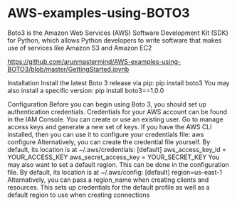 # AWS-examples-using-BOTO3
Boto3 is the Amazon Web Services (AWS) Software Development Kit (SDK) for Python, which allows Python developers to write software that makes use of services like Amazon S3 and Amazon EC2


https://github.com/arunmastermind/AWS-examples-using-BOTO3/blob/master/GettingStarted.ipynb

Installation
  Install the latest Boto 3 release via pip:
    pip install boto3
  You may also install a specific version:
    pip install boto3==1.0.0

Configuration
  Before you can begin using Boto 3, you should set up authentication credentials. Credentials for your AWS account can be found in the IAM Console. You can create or use an existing user. Go to manage access keys and generate a new set of keys.
  If you have the AWS CLI installed, then you can use it to configure your credentials file:
    aws configure
  Alternatively, you can create the credential file yourself. By default, its location is at ~/.aws/credentials:
  [default] aws_access_key_id = YOUR_ACCESS_KEY aws_secret_access_key = YOUR_SECRET_KEY
  You may also want to set a default region. This can be done in the configuration file. By default, its location is at ~/.aws/config:
  [default] region=us-east-1
  Alternatively, you can pass a region_name when creating clients and resources.
  This sets up credentials for the default profile as well as a default region to use when creating connections
